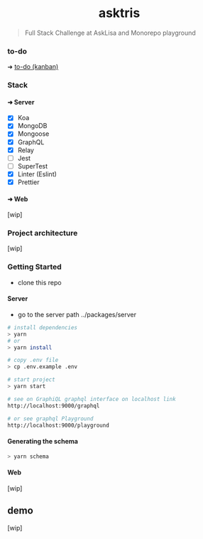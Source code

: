 <h1 align="center">
    asktris
</h1>

> Full Stack Challenge at AskLisa and Monorepo playground

### to-do
➜ [to-do (kanban) ](https://github.com/users/biantris/projects/3/views/1)

### Stack

#### ➜ Server

- [x] Koa
- [x] MongoDB
- [x] Mongoose
- [x] GraphQL
- [x] Relay
- [ ] Jest
- [ ] SuperTest
- [x] Linter (Eslint)
- [x] Prettier

#### ➜ Web
[wip]

### Project architecture
[wip]

### Getting Started
- clone this repo

#### Server
- go to the server path ../packages/server

```sh
# install dependencies
> yarn
# or
> yarn install

# copy .env file
> cp .env.example .env

# start project
> yarn start

# see on GraphiQL graphql interface on localhost link
http://localhost:9000/graphql

# or see graphql Playground
http://localhost:9000/playground
```

#### Generating the schema
```sh
> yarn schema
```
#### Web
[wip]
## demo
[wip]
